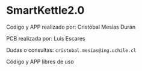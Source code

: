 ﻿# SmartKettle2.0
Codigo y APP realizado por: Cristóbal Mesías Durán

PCB realizada por: Luis Escares

Dudas o consultas: `cristobal.mesias@ing.uchile.cl`

Código y APP libres de uso
